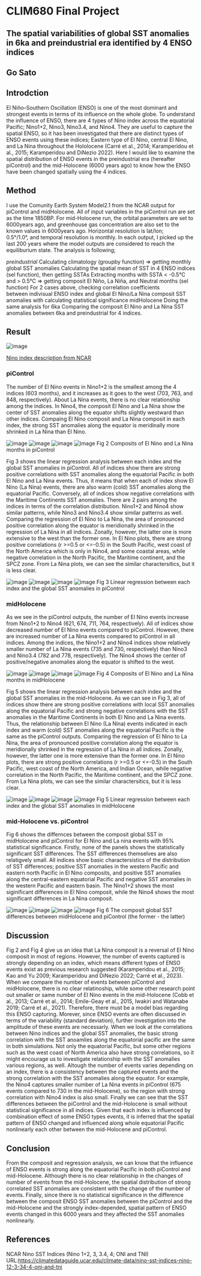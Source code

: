 # **CLIM680 Final Project**

## **The spatial variabilities of global SST anomalies in 6ka and preindustrial era identified by 4 ENSO indices**

## **Go Sato**

## Introdction
El Niño–Southern Oscillation (ENSO) is one of the most dominant and strongest events in terms of its influence on the whole globe. To understand the influence of ENSO, there are 4 types of Nino index across the equatorial Pacific; Nino1+2, Nino3, Nino3.4, and Nino4. They are useful to capture the spatial ENSO, so it has been investigated that there are distinct types of ENSO events using these indices; Eastern type of El Nino, central El Nino, and La Nina throughout the Hololocene (Carré et al., 2014; Karamperidou et al., 2015; Karamperidou and DiNezio 2022). Here I would like to examine the spatial distribution of ENSO events in the preindustrial era (hereafter piControl) and the mid-Holocene (6000 years ago) to know how the ENSO have been changed spatially using the 4 indices.

## Method
I use the Comunity Earth System Model2.1 from the NCAR output for piControl and midHolocene. All of input variables in the piControl run are set as the time 1850BP. For mid-Holocene run, the orbital parameters are set to 6000years ago, and greenhouse gas concentration are also set to the known values in 6000years ago. Horizontal resolution is lat/lon; 0.5°/1.0°, and temporal resolution is monthly. In each output, I picked up the last 200 years where the model outputs are considered to reach the equiliburium state. The analysis is following;

*preindustrial*
Calculating climatology (groupby function) => getting monthly global SST anomalies
Calculating the spatial mean of SST in 4 ENSO indices (sel function), then getting SSTAs
Extracting months with SSTA < -0.5℃ and > 0.5℃ => getting composit El Niño, La Niña, and Neutral months (sel function)
For 2 cases above, checking correlation coefficients between indivisual ENSO index and global El Nino/La Nina composit SST anomalies with calculating statistical significance
midHolocene
Doing the same analysis for 6ka
Comparing the composit El Nino and La Nina SST anomalies between 6ka and preindustrial for 4 indices.


## Result

![image](https://github.com/user-attachments/assets/23554497-ff19-4f2b-b65e-596fbfbb981d)

[Nino index description from NCAR](https://climatedataguide.ucar.edu/climate-data/nino-sst-indices-nino-12-3-34-4-oni-and-tni)

### piControl
The number of El Nino events in Nino1+2 is the smallest among the 4 indices (603 months), and it increases as it goes to the west (703, 763, and 848, respectively). About La Nina events, there is no clear relationship among the indices. In Nino4, the composit El Nino and La Nina show the center of SST anomalies along the equator shifts slightly westward than other indices. Compaing El Nino composit and La Nina composit in each index, the strong SST anomalies along the equator is meridinally more shrinked in La Nina than El Nino.

![image](https://github.com/gsato-git/Final-Project/blob/plots/Nino1+2_composits_pi.png?raw=true)
![image](https://github.com/gsato-git/Final-Project/blob/plots/Nino3_composits_pi.png?raw=true)
![image](https://github.com/gsato-git/Final-Project/blob/plots/Nino3.4_composits_pi.png?raw=true)
![image](https://github.com/gsato-git/Final-Project/blob/plots/Nino4_composits_pi.png?raw=true)
Fig 2 Composits of El Nino and La Nina months in piControl

Fig 3 shows the linear regression analysis between each index and the global SST anomalies in piControl. All of indices show there are strong positive correlations with SST anomalies along the equatorial Pacific in both El Nino and La Nina events. Thus, it means that when each of index show El Nino (La Nina) events, there are also warm (cold) SST anomalies along the equatorial Pacific. Conversely, all of indices show negative correlations with the Maritime Continents SST anomalies. There are 2 pairs among the indices in terms of the correlation distribution. Nino1+2 and Nino4 show similar patterns, while Nino3 and Nino3.4 show similar patterns as well. Comparing the regression of El Nino to La Nina, the area of pronounced positive correlation along the equator is meridionally shrinked in the regression of La Nina in all indices. Zonally, however, the latter one is more extensive to the west than the former one. In El Nino plots, there are strong positive correlations (r >=0.5 or <=-0.5) in the South Pacific, west coast of the North America which is only in Nino4, and some coastal areas, while negative correlation in the North Pacific, the Maritime continent, and the SPCZ zone. From La Nina plots, we can see the similar charactersitics, but it is less clear. 

![image](https://github.com/gsato-git/Final-Project/blob/plots/Nino1+2_regression_pi.png?raw=true)
![image](https://github.com/gsato-git/Final-Project/blob/plots/Nino3_regression_pi.png?raw=true)
![image](https://github.com/gsato-git/Final-Project/blob/plots/Nino3.4_regression_pi.png?raw=true)
![image](https://github.com/gsato-git/Final-Project/blob/plots/Nino4_regression_pi.png?raw=true)
Fig 3 Linear regression between each index and the global SST anomalies in piControl


### midHolocene
As we see in the piControl outputs, the number of El Nino events increase from Nino1+2 to Nino4 (621, 674, 711, 764, respectively). All of indices show decreased number of El Nino events compared to piControl. However, there are increased number of La Nina events compared to piControl in all indices. Among the indices, the Nino1+2 and Nino4 indices show relatively smaller number of La Nina events (735 and 730, respectively) than Nino3 and Nino3.4 (782 and 778, respectively). The Nino4 shows the center of positive/negative anomalies along the equator is shifted to the west. 

![image](https://github.com/gsato-git/Final-Project/blob/plots/Nino1+2_composits_mh.png?raw=true)
![image](https://github.com/gsato-git/Final-Project/blob/plots/Nino3_composits_mh.png?raw=true)
![image](https://github.com/gsato-git/Final-Project/blob/plots/Nino3.4_composits_mh.png?raw=true)
![image](https://github.com/gsato-git/Final-Project/blob/plots/Nino4_composits_mh.png?raw=true)
Fig 4 Composits of El Nino and La Nina months in midHolocene

Fig 5 shows the linear regression analysis between each index and the global SST anomalies in the mid-Holocene. As we can see in Fig 3, all of indices show there are strong positive correlations with local SST anomalies along the equatorial Pacific and strong negative correlations with the SST anomalies in the Maritime Continents in both El Nino and La Nina events. Thus, the relationship between  El Nino (La Nina) events indicated in each index and warm (cold) SST anomalies along the equatorial Pacific is the same as the piControl outputs. Comparing the regression of El Nino to La Nina, the area of pronounced positive correlation along the equator is meridionally shrinked in the regression of La Nina in all indices. Zonally, however, the latter one is more extensive than the former one. In El Nino plots, there are strong positive correlations (r >=0.5 or <=-0.5) in the South Pacific, west coast of the North America, and Indian Ocean, while negative correlation in the North Pacific, the Maritime continent, and the SPCZ zone. From La Nina plots, we can see the similar charactersitics, but it is less clear.

![image](https://github.com/gsato-git/Final-Project/blob/plots/Nino1+2_regression_mh.png?raw=true)
![image](https://github.com/gsato-git/Final-Project/blob/plots/Nino3_regression_mh.png?raw=true)
![image](https://github.com/gsato-git/Final-Project/blob/plots/Nino3.4_regression_mh.png?raw=true)
![image](https://github.com/gsato-git/Final-Project/blob/plots/Nino4_regression_mh.png?raw=true)
Fig 5 Linear regression between each index and the global SST anomalies in midHolocene

### mid-Holocene vs. piControl
Fig 6 shows the differnces between the composit global SST in midHolocene and piControl for El Nino and La nina events with 95% statistical significance. Firstly, none of the panels shows the statistically significant SST differences. The SST differences themselves are also relatigvely small. All indices show basic charactersistics of the distribution of SST differences; positive SST anomalies in the western Pacific and eastern north Pacific in El Nino composits, and positive SST anomalies along the central-eastern equatorial Pacific and negative SST anomalies in the western Pacific and eastern basin. The Nino1+2 shows the most siginificant differences in El Nino composit, while the Nino4 shows the most significant differences in La Nina composit.

![image](https://github.com/gsato-git/Final-Project/blob/plots/Nino1+2_mh-pi.png?raw=true)
![image](https://github.com/gsato-git/Final-Project/blob/plots/Nino3_mh-pi.png?raw=true)
![image](https://github.com/gsato-git/Final-Project/blob/plots/Nino3.4_mh-pi.png?raw=true)
![image](https://github.com/gsato-git/Final-Project/blob/plots/Nino4_mh-pi.png?raw=true)
Fig 6 The composit global SST differences between midHolocene and piControl (the former - the latter)

## Discussion
Fig 2 and Fig 4 give us an idea that La Nina composit is a reversal of El Nino composit in most of regions. However, the number of events captured is strongly depending on an index, which means different types of ENSO events exist as previous research suggested (Karamperidou et al., 2015; Kao and Yu 2009; Karamperidou and DiNezio 2022; Carré et al., 2023). When we compare the number of events between piControl and midHolocene, there is no clear relatinoship, while some other research point out smaller or same number of El Nino events in the mid-Holocene (Cobb et al., 2013; Carré et al., 2014; Emile-Geay et al., 2015, Iwakiri and Watanabe 2019; Carré et al., 2021). Therefore, there must be a model bias regarding this ENSO capturing. Morever, since ENSO events are often discussed in terms of the variability (standard deviation), further investigation into the amplitude of these events are necessarly. 
When we look at the correlations between Nino indices and the global SST anomalies, the basic strong correlation with the SST anoamlies along the equatorial pacific are the same in both simulations. Not only the equatorial Pacific, but some other regions such as the west coast of North America also have strong correlations, so it might encourage us to investigate relationship with the SST anomalies various regions, as well. Altough the number of events varies depending on an index, there is a consistency between the captured events and the strong correlation with the SST anomalies along the equator. For example, the Nino4 captures smaller number of La Nina events in piControl (675 events compared to 730 in the mid-Holocene), so the region with strong correlation with Nino4 index is also small. 
Finally we can see that the SST differences between the piControl and the mid-Holocene is small without statistical significance in all indices. Given that each index is influenced by combination effect of some ENSO types events, it is inferred that the spatial pattern of ENSO changed and influenced along whole equatorial Pacific nonlinearly each other between the mid-Holocene and piControl.

## Conclusion
From the composit and regression analysis, we can know that the influence of ENSO events is strong along the equatorial Pacific in both piControl and mid-Holocene. Although there is no clear relationship in the changes of number of events from the mid-Holocene, the spatial distribution of strong correlated SST anomalies are consistent with the change of the number of events. Finally, since there is no statistical significance in the difference between the composit ENSO SST anomalies between the piControl and the mid-Holocene and the strongly index-depended, spatial pattern of ENSO events changed in this 6000 years and they affected the SST anomalies nonlinearly. 


## References
NCAR Nino SST Indices (Nino 1+2, 3, 3.4, 4; ONI and TNI) URL:https://climatedataguide.ucar.edu/climate-data/nino-sst-indices-nino-12-3-34-4-oni-and-tni

